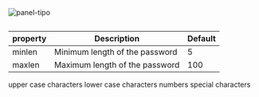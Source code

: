 
<img src="https://i.ibb.co/dPYpcqL/panel-tipo.png" alt="panel-tipo" border="0">

<p></p>

##

| property   |                          Description                 | Default |
| ---------- |------------------------------------------------------| ------- |
| minlen     |   Minimum length of the password                     | 5 |
| maxlen     |   Maximum length of the password                     | 100 |

upper case characters 
lower case characters 
numbers
special characters 
